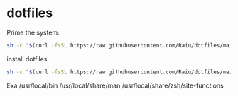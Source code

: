 # dotfiles

Prime the system:
```sh
sh -c "$(curl -fsSL https://raw.githubusercontent.com/Raiu/dotfiles/main/prime.sh)"
```

install dotfiles
```sh
sh -c "$(curl -fsSL https://raw.githubusercontent.com/Raiu/dotfiles/main/install.sh)"
```


Exa
/usr/local/bin
/usr/local/share/man
/usr/local/share/zsh/site-functions